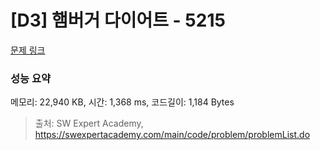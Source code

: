 # [D3] 햄버거 다이어트 - 5215 

[문제 링크](https://swexpertacademy.com/main/code/problem/problemDetail.do?contestProbId=AWT-lPB6dHUDFAVT) 

### 성능 요약

메모리: 22,940 KB, 시간: 1,368 ms, 코드길이: 1,184 Bytes



> 출처: SW Expert Academy, https://swexpertacademy.com/main/code/problem/problemList.do
